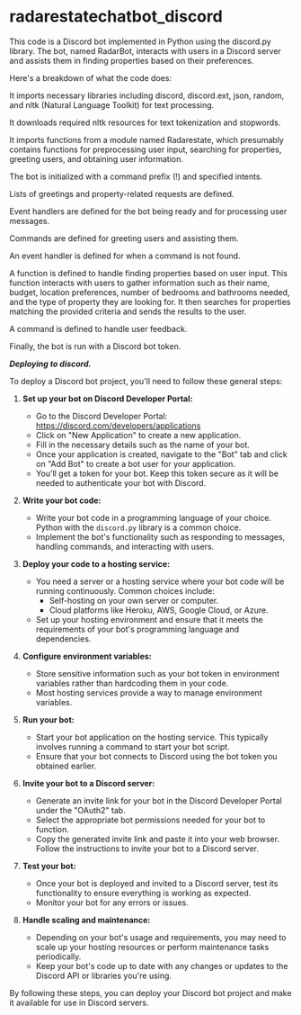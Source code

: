 # radarestatechatbot_discord
 This code is a Discord bot implemented in Python using the discord.py library. The bot, named RadarBot, interacts with users in a Discord server and assists them in finding properties based on their preferences.

Here's a breakdown of what the code does:

It imports necessary libraries including discord, discord.ext, json, random, and nltk (Natural Language Toolkit) for text processing.

It downloads required nltk resources for text tokenization and stopwords.

It imports functions from a module named Radarestate, which presumably contains functions for preprocessing user input, searching for properties, greeting users, and obtaining user information.

The bot is initialized with a command prefix (!) and specified intents.

Lists of greetings and property-related requests are defined.

Event handlers are defined for the bot being ready and for processing user messages.

Commands are defined for greeting users and assisting them.

An event handler is defined for when a command is not found.

A function is defined to handle finding properties based on user input. This function interacts with users to gather information such as their name, budget, location preferences, number of bedrooms and bathrooms needed, and the type of property they are looking for. It then searches for properties matching the provided criteria and sends the results to the user.

A command is defined to handle user feedback.

Finally, the bot is run with a Discord bot token.

***Deploying to discord.***

To deploy a Discord bot project, you'll need to follow these general steps:

1. **Set up your bot on Discord Developer Portal:**
   - Go to the Discord Developer Portal: https://discord.com/developers/applications
   - Click on "New Application" to create a new application.
   - Fill in the necessary details such as the name of your bot.
   - Once your application is created, navigate to the "Bot" tab and click on "Add Bot" to create a bot user for your application.
   - You'll get a token for your bot. Keep this token secure as it will be needed to authenticate your bot with Discord.

2. **Write your bot code:**
   - Write your bot code in a programming language of your choice. Python with the `discord.py` library is a common choice.
   - Implement the bot's functionality such as responding to messages, handling commands, and interacting with users.

3. **Deploy your code to a hosting service:**
   - You need a server or a hosting service where your bot code will be running continuously. Common choices include:
     - Self-hosting on your own server or computer.
     - Cloud platforms like Heroku, AWS, Google Cloud, or Azure.
   - Set up your hosting environment and ensure that it meets the requirements of your bot's programming language and dependencies.

4. **Configure environment variables:**
   - Store sensitive information such as your bot token in environment variables rather than hardcoding them in your code.
   - Most hosting services provide a way to manage environment variables.

5. **Run your bot:**
   - Start your bot application on the hosting service. This typically involves running a command to start your bot script.
   - Ensure that your bot connects to Discord using the bot token you obtained earlier.

6. **Invite your bot to a Discord server:**
   - Generate an invite link for your bot in the Discord Developer Portal under the "OAuth2" tab.
   - Select the appropriate bot permissions needed for your bot to function.
   - Copy the generated invite link and paste it into your web browser. Follow the instructions to invite your bot to a Discord server.

7. **Test your bot:**
   - Once your bot is deployed and invited to a Discord server, test its functionality to ensure everything is working as expected.
   - Monitor your bot for any errors or issues.

8. **Handle scaling and maintenance:**
   - Depending on your bot's usage and requirements, you may need to scale up your hosting resources or perform maintenance tasks periodically.
   - Keep your bot's code up to date with any changes or updates to the Discord API or libraries you're using.

By following these steps, you can deploy your Discord bot project and make it available for use in Discord servers.
